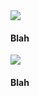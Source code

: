 <!-- <!DOCTYPE html>
<html>
    
<head>
<title>h</title>
    
    <link rel="stylesheet" href="assets/css/beautifuljekyll.css">
</head>
    
    <body> -->

<link rel="stylesheet" href="assets/css/beautifuljekyll.css">

<div class="container">
<div class=" col-xl-8 offset-xl-2 col-lg-10 offset-lg-1">
<!-- Control the column width, and how they should appear on different devices -->
<div class="row">

<div class="list-squares-item">
          <a href="https://www.google.com/"><img src="assets/img/hello_world.jpeg"></a>
        <h4>Blah</h4>   
</div>

<div class="list-squares-item">
          <a href="https://www.google.com/"><img src="assets/img/hello_world.jpeg" class="item-img"></a>
        <h4>Blah</h4>     
</div>

 
</div>
</div>
      
</div>


<!--         </body>
         
        
</html>

   -->
  
  


